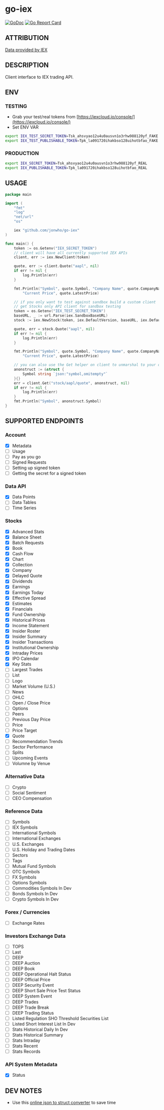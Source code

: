 # go-iex

[![GoDoc](https://godoc.org/github.com/jonwho/go-iex?status.svg)](http://godoc.org/github.com/jonwho/go-iex)
[![Go Report Card](https://goreportcard.com/badge/github.com/jonwho/go-iex)](https://goreportcard.com/report/github.com/jonwho/go-iex)

## ATTRIBUTION
[Data provided by IEX](https://iexcloud.io)

## DESCRIPTION
Client interface to IEX trading API.

## ENV
### TESTING
* Grab your test/real tokens from [https://iexcloud.io/console/](https://iexcloud.io/console/)
* Set ENV VAR
```sh
export IEX_TEST_SECRET_TOKEN=Tsk_ahsvyao12u4u0ausvn1o3rhw988120yf_FAKE
export IEX_TEST_PUBLISHABLE_TOKEN=Tpk_la091720ihakbso128uihotbfao_FAKE
```
### PRODUCTION
```sh
export IEX_SECRET_TOKEN=Tsk_ahsvyao12u4u0ausvn1o3rhw988120yf_REAL
export IEX_PUBLISHABLE_TOKEN=Tpk_la091720ihakbso128uihotbfao_REAL
```

## USAGE
```go
package main

import (
	"fmt"
	"log"
	"net/url"
	"os"

	iex "github.com/jonwho/go-iex"
)

func main() {
	token := os.Getenv("IEX_SECRET_TOKEN")
	// client will have all currently supported IEX APIs
	client, err := iex.NewClient(token)

	quote, err := client.Quote("aapl", nil)
	if err != nil {
		log.Println(err)
	}

	fmt.Println("Symbol", quote.Symbol, "Company Name", quote.CompanyName,
		"Current Price", quote.LatestPrice)

	// if you only want to test against sandbox build a custom client
	// get Stocks only API client for sandbox testing
	token = os.Getenv("IEX_TEST_SECRET_TOKEN")
	baseURL, _ := url.Parse(iex.SandboxBaseURL)
	stock := iex.NewStock(token, iex.DefaultVersion, baseURL, iex.DefaultHTTPClient)

	quote, err = stock.Quote("aapl", nil)
	if err != nil {
		log.Println(err)
	}

	fmt.Println("Symbol", quote.Symbol, "Company Name", quote.CompanyName,
		"Current Price", quote.LatestPrice)

	// you can also use the Get helper on client to unmarshal to your own custom struct
	anonstruct := &struct {
		Symbol string `json:"symbol,omitempty"`
	}{}
	err = client.Get("stock/aapl/quote", anonstruct, nil)
	if err != nil {
		log.Println(err)
	}
	fmt.Println("Symbol", anonstruct.Symbol)
}
```

## SUPPORTED ENDPOINTS
### Account
- [x] Metadata
- [ ] Usage
- [ ] Pay as you go
- [ ] Signed Requests
- [ ] Setting up signed token
- [ ] Getting the secret for a signed token
### Data API
- [x] Data Points
- [ ] Data Tables
- [ ] Time Series
### Stocks
- [x] Advanced Stats
- [x] Balance Sheet
- [x] Batch Requests
- [x] Book
- [x] Cash Flow
- [x] Chart
- [x] Collection
- [x] Company
- [x] Delayed Quote
- [x] Dividends
- [x] Earnings
- [x] Earnings Today
- [x] Effective Spread
- [x] Estimates
- [x] Financials
- [x] Fund Ownership
- [x] Historical Prices
- [x] Income Statement
- [x] Insider Roster
- [x] Insider Summary
- [x] Insider Transactions
- [x] Institutional Ownership
- [x] Intraday Prices
- [x] IPO Calendar
- [x] Key Stats
- [ ] Largest Trades
- [ ] List
- [ ] Logo
- [ ] Market Volume (U.S.)
- [ ] News
- [ ] OHLC
- [ ] Open / Close Price
- [ ] Options
- [ ] Peers
- [ ] Previous Day Price
- [ ] Price
- [ ] Price Target
- [x] Quote
- [ ] Recommendation Trends
- [ ] Sector Performance
- [ ] Splits
- [ ] Upcoming Events
- [ ] Volumne by Venue
### Alternative Data
- [ ] Crypto
- [ ] Social Sentiment
- [ ] CEO Compensation
### Reference Data
- [ ] Symbols
- [ ] IEX Symbols
- [ ] International Symbols
- [ ] International Exchanges
- [ ] U.S. Exchanges
- [ ] U.S. Holiday and Trading Dates
- [ ] Sectors
- [ ] Tags
- [ ] Mutual Fund Symbols
- [ ] OTC Symbols
- [ ] FX Symbols
- [ ] Options Symbols
- [ ] Commodities Symbols In Dev
- [ ] Bonds Symbols In Dev
- [ ] Crypto Symbols In Dev
### Forex / Currencies
- [ ] Exchange Rates
### Investors Exchange Data
- [ ] TOPS
- [ ] Last
- [ ] DEEP
- [ ] DEEP Auction
- [ ] DEEP Book
- [ ] DEEP Operational Halt Status
- [ ] DEEP Official Price
- [ ] DEEP Security Event
- [ ] DEEP Short Sale Price Test Status
- [ ] DEEP System Event
- [ ] DEEP Trades
- [ ] DEEP Trade Break
- [ ] DEEP Trading Status
- [ ] Listed Regulation SHO Threshold Securities List
- [ ] Listed Short Interest List In Dev
- [ ] Stats Historical Daily In Dev
- [ ] Stats Historical Summary
- [ ] Stats Intraday
- [ ] Stats Recent
- [ ] Stats Records
### API System Metadata
- [x] Status

## DEV NOTES
* Use this [online json to struct converter](https://mholt.github.io/json-to-go/) to save time
